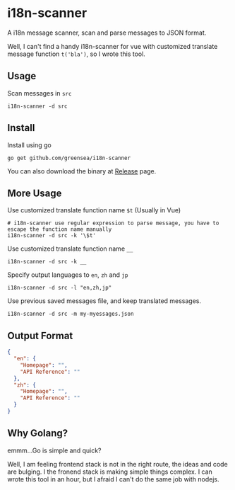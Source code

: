 # i18n-scanner
A i18n message scanner, scan and parse messages to JSON format.

Well, I can't find a handy i18n-scanner for vue with customized translate message function `t('bla')`, so I wrote this tool.

## Usage

Scan messages in `src`
```shell
i18n-scanner -d src
```

## Install

Install using go

```shell
go get github.com/greensea/i18n-scanner
```

You can also download the binary at [Release](https://github.com/greensea/i18n-scanner/releases) page.

## More Usage
Use customized translate function name `$t` (Usually in Vue)
```shell
# i18n-scanner use regular expression to parse message, you have to escape the function name manually
i18n-scanner -d src -k '\$t'
```

Use customized translate function name `__`
```shell
i18n-scanner -d src -k __
```

Specify output languages to `en`, `zh` and `jp`
```shell
i18n-scanner -d src -l "en,zh,jp"
```

Use previous saved messages file, and keep translated messages.
```shell
i18n-scanner -d src -m my-myessages.json
```

## Output Format
```json
{
  "en": {
    "Homepage": "",
    "API Reference": ""
  },
  "zh": {
    "Homepage": "",
    "API Reference": ""
  }
}
```

## Why Golang?

emmm...Go is simple and quick?

Well, I am feeling frontend stack is not in the right route, the ideas and code are bulging. I the fronend stack is making simple things complex. I can wrote this tool in an hour, but I afraid I can't do the same job with nodejs.
